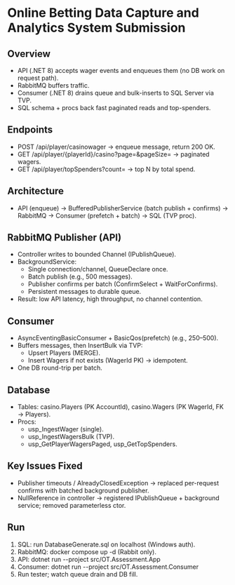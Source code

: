 # Online Betting Data Capture and Analytics System Submission

## Overview
- API (.NET 8) accepts wager events and enqueues them (no DB work on request path).
- RabbitMQ buffers traffic.
- Consumer (.NET 8) drains queue and bulk-inserts to SQL Server via TVP.
- SQL schema + procs back fast paginated reads and top-spenders.

## Endpoints
- POST /api/player/casinowager → enqueue message, return 200 OK.
- GET /api/player/{playerId}/casino?page=&pageSize= → paginated wagers.
- GET /api/player/topSpenders?count= → top N by total spend.

## Architecture
-  API (enqueue) → BufferedPublisherService (batch publish + confirms) → RabbitMQ → Consumer (prefetch + batch) → SQL (TVP proc).

## RabbitMQ Publisher (API)
- Controller writes to bounded Channel (IPublishQueue).
- BackgroundService:
    - Single connection/channel, QueueDeclare once.
    - Batch publish (e.g., 500 messages).
    - Publisher confirms per batch (ConfirmSelect + WaitForConfirms).
    - Persistent messages to durable queue.
- Result: low API latency, high throughput, no channel contention.

## Consumer
- AsyncEventingBasicConsumer + BasicQos(prefetch) (e.g., 250–500).
- Buffers messages, then InsertBulk via TVP:
    - Upsert Players (MERGE).
    - Insert Wagers if not exists (WagerId PK) → idempotent.
- One DB round-trip per batch.

## Database
- Tables: casino.Players (PK AccountId), casino.Wagers (PK WagerId, FK → Players).
- Procs:
    - usp_IngestWager (single).
    - usp_IngestWagersBulk (TVP).
    - usp_GetPlayerWagersPaged, usp_GetTopSpenders.

## Key Issues Fixed
- Publisher timeouts / AlreadyClosedException → replaced per-request confirms with batched background publisher.
- NullReference in controller → registered IPublishQueue + background service; removed parameterless ctor.

## Run
1. SQL: run DatabaseGenerate.sql on localhost (Windows auth).
2. RabbitMQ: docker compose up -d (Rabbit only).
3. API: dotnet run --project src/OT.Assessment.App
4. Consumer: dotnet run --project src/OT.Assessment.Consumer
5. Run tester; watch queue drain and DB fill.